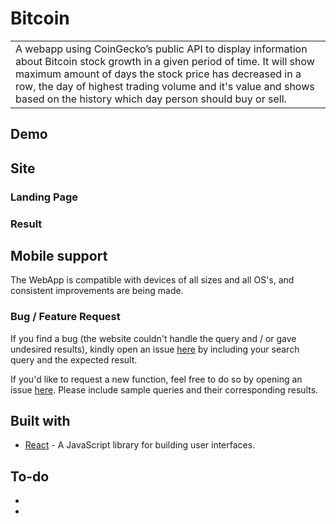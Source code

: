 <!-- # ![BitApp]( ./bitcoin/src/images/demo/demo-full.png) -->
# Bitcoin

<table>
<tr>
<td>
  A webapp using CoinGecko’s public API to display information about Bitcoin stock growth in a given period of time. It will show maximum amount of days the stock price has decreased in a row, the day of highest trading volume and it's value and shows based on the history which day person should buy or sell. 
</td>
</tr>
</table>

## Demo
<!-- Here is a working live demo :  https://bitapp-app.herokuapp.com/ -->

## Site

### Landing Page
<!-- ![](  ./bitcoin/src/images/demo/demo-landing.png) -->

### Result
<!-- ![](  ./bitcoin/src/images/demo/demo-result.png) -->

## Mobile support
The WebApp is compatible with devices of all sizes and all OS's, and consistent improvements are being made.

<!-- ![](  ./bitcoin/src/images/demo/demo-mobile.png) -->

<!-- ## [Usage](https://bitapp-app.herokuapp.com/)  -->

### Bug / Feature Request

If you find a bug (the website couldn't handle the query and / or gave undesired results), kindly open an issue [here](https://github.com/JenninaFarm/Bitcoin/issues/new) by including your search query and the expected result.

If you'd like to request a new function, feel free to do so by opening an issue [here](https://github.com/JenninaFarm/Bitcoin/issues/new). Please include sample queries and their corresponding results.

## Built with 

- [React](https://reactjs.org/) - A JavaScript library for building user interfaces.
<!-- - [CoinGecko API](https://www.coingecko.com/en/api/documentation) - Power your applications with CoinGecko’s independently sourced crypto data such as live prices, trading volume, exchange volumes, trading pairs, historical data, contract address data, crypto categories, crypto derivatives, images and more. -->

## To-do
- 
-